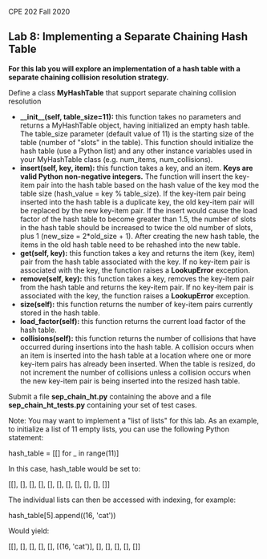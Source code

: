 CPE 202 Fall 2020

## Lab 8: Implementing a Separate Chaining Hash Table

**For this lab you will explore an implementation of a hash table with a separate chaining collision resolution strategy.**

Define a class **MyHashTable** that support separate chaining collision resolution

- **\_\_init\_\_(self, table\_size=11):** this function takes no parameters and returns a MyHashTable object, having initialized an empty hash table. The table\_size parameter (default value of 11) is the starting size of the table (number of &quot;slots&quot; in the table). This function should initialize the hash table (use a Python list) and any other instance variables used in your MyHashTable class (e.g. num\_items, num\_collisions).
- **insert(self, key, item):** this function takes a key, and an item. **Keys are valid Python non-negative integers.** The function will insert the key-item pair into the hash table based on the hash value of the key mod the table size (hash\_value = key % table\_size). If the key-item pair being inserted into the hash table is a duplicate key, the old key-item pair will be replaced by the new key-item pair. If the insert would cause the load factor of the hash table to become greater than 1.5, the number of slots in the hash table should be increased to twice the old number of slots, plus 1 (new\_size = 2\*old\_size + 1). After creating the new hash table, the items in the old hash table need to be rehashed into the new table.
- **get(self, key):** this function takes a key and returns the item (key, item) pair from the hash table associated with the key. If no key-item pair is associated with the key, the function raises a **LookupError** exception.
- **remove(self, key):** this function takes a key, removes the key-item pair from the hash table and returns the key-item pair. If no key-item pair is associated with the key, the function raises a **LookupError** exception.
- **size(self):** this function returns the number of key-item pairs currently stored in the hash table.
- **load\_factor(self):** this function returns the current load factor of the hash table.
- **collisions(self):** this function returns the number of collisions that have occurred during insertions into the hash table. A collision occurs when an item is inserted into the hash table at a location where one or more key-item pairs has already been inserted. When the table is resized, do not increment the number of collisions unless a collision occurs when the new key-item pair is being inserted into the resized hash table.

Submit a file **sep\_chain\_ht.py** containing the above and a file **sep\_chain\_ht\_tests.py** containing your set of test cases.

Note: You may want to implement a &quot;list of lists&quot; for this lab. As an example, to initialize a list of 11 empty lists, you can use the following Python statement:

hash\_table = [[] for \_ in range(11)]

In this case, hash\_table would be set to:

[[], [], [], [], [], [], [], [], [], [], []]

The individual lists can then be accessed with indexing, for example:

hash\_table[5].append((16, &#39;cat&#39;))

Would yield:

[[], [], [], [], [], [(16, &#39;cat&#39;)], [], [], [], [], []]
